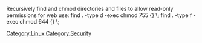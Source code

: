 Recursively find and chmod directories and files to allow read-only
permissions for web use: find . -type d -exec chmod 755 {} \\; find .
-type f -exec chmod 644 {} \\;

<Category:Linux> <Category:Security>
